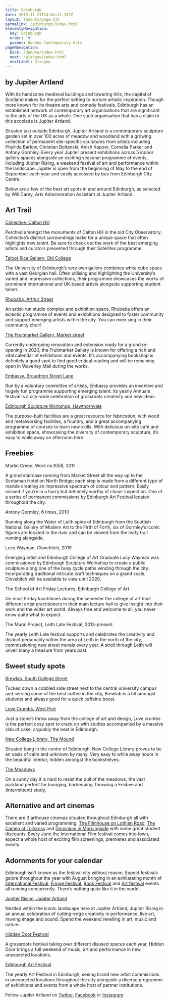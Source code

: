 ```yaml
---
title: Edinburgh
date: 2019-11-21T14:04:21.167Z
layout: layouts/page.njk
permalink: /edinburgh/index.html
eleventyNavigation:
  key: Edinburgh
  order: '9'
  parent: Dundee Contemporary Arts
pageNavigation:
  back: /dundee/index.html
  next: /glasgow/index.html
  nextLabel: Glasgow
---
```

## by Jupiter Artland

With its handsome medieval buildings and towering hills, the capital of Scotland makes for the perfect setting to nurture artistic inspiration. Though more known for its theatre arts and comedy festivals, Edinburgh has an established network of contemporary art organisations that are significant to the arts of the UK as a whole. One such organisation that has a claim to this accolade is Jupiter Artland.

Situated just outside Edinburgh, Jupiter Artland is a contemporary sculpture garden set in over 100 acres of meadow and woodland with a growing collection of permanent site-specific sculptures from artists including Phyllida Barlow, Christian Boltanski, Anish Kapoor, Cornelia Parker and Antony Gormley. Every year Jupiter present exhibitions across 5 indoor gallery spaces alongside an exciting seasonal programme of events, including Jupiter Rising, a weekend festival of art and performance within the landscape. Jupiter is open from the beginning of May to the end of September each year and easily accessed by bus from Edinburgh City Centre.

Below are a few of the best art spots in and around Edinburgh, as selected by Will Carey, Arts Administration Assistant at Jupiter Artland. 

## Art Trail

[Collective, Calton Hill](https://www.artrabbit.com/organisations/collective)

Perched amongst the monuments of Calton Hill in the old City Observatory, Collective’s distinct surroundings make for a unique space that often highlights new talent. Be sure to check out the work of the best emerging artists and curators presented through their Satellites programme.

[Talbot Rice Gallery, Old College](https://www.artrabbit.com/organisations/talbot-rice-gallery)

The University of Edinburgh’s very own gallery combines white cube space with a vast  Georgian hall. Often utilising and highlighting the University’s varied and impressive collections, their programme showcases the works of prominent international and UK-based artists alongside supporting student talent.

[Rhubaba, Arthur Street](https://www.artrabbit.com/organisations/rhubaba-gallery-and-studios)

An artist-run studio complex and exhibition space, Rhubaba offers an eclectic programme of events and exhibitions designed to foster community and support emerging artists within the city. You can even sing in their community choir!

[The Fruitmarket Gallery, Market street](https://www.artrabbit.com/organisations/fruitmarket-gallery)

Currently undergoing renovation and extension ready for a grand re-opening in 2020, the Fruitmarket Gallery is known for offering a rich and vital calendar of exhibitions and events. It’s accompanying bookshop is definitely a good spot to find good critical reading and will be remaining open in Waverley Mall during the works.

[Embassy, Broughton Street Lane](https://www.artrabbit.com/organisations/embassy-gallery)

Run by a voluntary committee of artists, Embassy provides an inventive and hugely fun programme supporting emerging talent. Its yearly Annuale festival is a city-wide celebration of grassroots creativity and new ideas.

[Edinburgh Sculpture Workshop, Hawthornvale](https://www.artrabbit.com/organisations/edinburgh-sculpture-workshop)                                                                                                                                                                                                                                                              

The purpose-built facilities are a great resource for fabrication, with wood and metalworking facilities, a foundry, and a great accompanying programme of courses to learn new skills. With delicious on-site café and exhibition space, showcasing the diversity of contemporary sculpture, it’s easy to while away an afternoon here.

## Freebies

Martin Creed, Work no.1059, 2011

A grand staircase running from Market Street all the way up to the Scotsman Hotel on North Bridge; each step is made from a different type of marble creating an impressive spectrum of colour and pattern. Easily missed if you’re in a hurry but definitely worthy of closer inspection. One of a series of permanent commissions by Edinburgh Art Festival located throughout the city.

Antony Gormley, 6 times, 2010

Running along the Water of Leith spine of Edinburgh from the Scottish National Gallery of Modern Art to the Firth of Forth, six of Gormley’s iconic figures are located in the river and can be viewed from the leafy trail running alongside.

Lucy Wayman, Clovehitch, 2019

Emerging artist and Edinburgh College of Art Graduate Lucy Wayman was commissioned by Edinburgh Sculpture Workshop to create a public sculpture along one of the busy cycle paths winding through the city. Incorporating traditional intricate craft techniques on a grand scale, Clovehitch will be available to view until 2020.

The School of Art Friday Lectures, Edinburgh College of Art

On most Friday lunchtimes during the semester the college of art host different artist practitioners in their main lecture hall to give insight into their work and the wider art world. Always free and welcome to all, you never know quite what to expect.

The Mural Project, Leith Late Festival, 2013-present

The yearly Leith Late festival supports and celebrates the creativity and distinct personality within the area of Leith in the north of the city, commissioning new street murals every year. A stroll through Leith will unveil many a treasure from years past.

## Sweet study spots

[Brewlab, South College Street](https://www.brewlabcoffee.co.uk/)

Tucked down a cobbled side street next to the central university campus and serving some of the best coffee in the city, Brewlab is a hit amongst students and always good for a quick caffeine boost.

[Love Crumbs, West Port](http://www.lovecrumbs.co.uk/)

Just a stone’s throw away from the college of art and design, Love crumbs is the perfect cosy spot to crack on with studies accompanied by a massive slab of cake, arguably the best in Edinburgh.

[New College Library, The Mound](https://www.ed.ac.uk/information-services/library-museum-gallery/using-library/lib-locate/newcoll-lib)

Situated bang in the centre of Edinburgh, New College Library proves to be an oasis of calm and unknown by many. Very easy to while away hours in the beautiful interior, hidden amongst the bookshelves.

[The Meadows](http://themeadowsofedinburgh.co.uk/)

On a sunny day it is hard to resist the pull of the meadows, the vast parkland perfect for lounging, barbequing, throwing a Frisbee and (intermittent) study.

## Alternative and art cinemas

There are 3 arthouse cinemas situated throughout Edinburgh all with excellent and varied programming: [The Filmhouse on Lothian Road](https://www.filmhousecinema.com/), [The Cameo at Tollcross](https://www.picturehouses.com/cinema/the-cameo) and [Dominium in Morningside](https://www.dominioncinema.co.uk/) with some great student discounts. Every June the International Film festival comes into town, expect a whole host of exciting film screenings, premieres and associated events.

## Adornments for your calendar

Edinburgh isn’t known as the festival city without reason. Expect festivals galore throughout the year with August bringing in an exhilarating month of [International Festival](https://www.artrabbit.com/events/edinburgh-international-festival-2020), [Fringe Festival](https://www.artrabbit.com/organisations/edinburgh-fringe), [Book Festival](https://www.artrabbit.com/organisations/edinburgh-international-book-festival) and [Art festival](https://www.artrabbit.com/events/edinburgh-art-festival-2020) events all running concurrently. There’s nothing quite like it in the world.

[Jupiter Rising, Jupiter Artland](https://www.eventbrite.co.uk/e/jupiter-rising-2020-tickets-73086267995)

Nestled within the iconic landscape here at Jupiter Artland, Jupiter Rising in an annual celebration of cutting-edge creativity in performance, live art, moving image and sound. Spend the weekend revelling in art, music and nature.

[Hidden Door Festival](https://www.artrabbit.com/organisations/hidden-door)

A grassroots festival taking over different disused spaces each year, Hidden Door brings a full weekend of music, art and performance in new unexpected locations.

[Edinburgh Art Festival](https://www.artrabbit.com/events/edinburgh-art-festival-2020)

The yearly Art Festival in Edinburgh, seeing brand new artist commissions in unexpected locations throughout the city alongside a diverse programme of exhibitions and events from a whole host of partner institutions.

Follow Jupiter Artland on [Twitter](https://www.twitter.com/@jupiterartland), [Facebook](http://www.facebook.com/pg/JupiterArtland) or [Instagram](https://www.instagram.com/jupiterartland).
